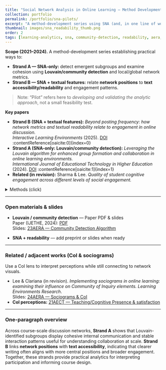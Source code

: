 ```yaml
---
title: "Social Network Analysis in Online Learning — Method Development Series"
collection: portfolio
permalink: /portfolio/sna-pilots/
excerpt: "A method-development series using SNA (and, in one line of work, textual features) to study interaction and engagement in online discussion."
thumbnail: images/sna_readability_thumb.png
order: 2
tags: [learning-analytics, sna, community-detection, readability, aera, ijhethe, ile]
---
```


**Scope (2021–2024).** A method-development series establishing practical ways to:
- **Strand A — SNA-only:** detect emergent subgroups and examine cohesion using **Louvain/community detection** and local/global network metrics.
- **Strand B — SNA + textual features:** relate **network positions** to **text accessibility/readability** and engagement patterns.

> Note: “Pilot” refers here to *developing and validating the analytic approach*, not a small feasibility test.

**Key papers**
- **Strand B (SNA + textual features):** *Beyond posting frequency: how network metrics and textual readability relate to engagement in online discussion.*  
  *Interactive Learning Environments* (2025). [DOI](http://dx.doi.org/10.1080/10494820.2025.2550035)  :contentReference[oaicite:0]{index=0}
- **Strand A (SNA-only: Louvain/community detection):** *Leveraging the Louvain algorithm for enhanced group formation and collaboration in online learning environments.*  
  *International Journal of Educational Technology in Higher Education* (2024). [DOI](https://doi.org/10.1186/s41239-024-00495-w)  :contentReference[oaicite:1]{index=1}
- **Related (in revision):** Sharma & Lee. *Quality of student cognitive engagement across different levels of social engagement.*

<details><summary>Methods (click)</summary>
**Global & local SNA:** density, centralization, clustering; community detection via **Louvain**; local cohesion (within-group density, triangles, clustering).  
**Text features (Strand B only):** readability indices (Flesch, FKGL, Gunning Fog, SMOG).  
**Role:** design, analysis, writing.
</details>

---

### Open materials & slides
- **Louvain / community detection** — Paper PDF & slides  
  Paper (IJETHE, 2024): [PDF](https://mlee010.github.io/MinkyungLee/files/41239_2024_495_OnlinePDF.pdf)  
  Slides: [23AERA — Community Detection Algorithm](https://mlee010.github.io/MinkyungLee/files/AERA23_Louvain.pdf)

- **SNA + readability** — add preprint or slides when ready

---

### Related / adjacent works (CoI & sociograms)
Use a CoI lens to interpret perceptions while still connecting to network visuals.

- Lee & Clariana (in revision). *Implementing sociograms in online learning: examining their influence on Community of Inquiry elements.* *Learning Environments Research*.  
  Slides: [24AERA — Sociograms & CoI](https://mlee010.github.io/MinkyungLee/files/AERA24Sociogram.pdf)
- **CoI perceptions:** [21AECT — Teaching/Cognitive Presence & satisfaction](https://mlee010.github.io/MinkyungLee/files/21Perception.pdf)

---

### One-paragraph overview
Across course-scale discussion networks, **Strand A** shows that Louvain-identified subgroups display cohesive internal communication and stable interaction patterns useful for understanding collaboration at scale. **Strand B** links **network positions** with **text accessibility**, indicating that clearer writing often aligns with more central positions and broader engagement. Together, these strands provide practical analytics for interpreting participation and informing course design.
  
